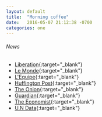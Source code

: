 ```yaml
---
layout: default
title:  "Morning coffee"
date:   2016-05-07 21:12:38 -0700
categories: one
---
```

###### News
*   [Liberation](http://www.liberation.com/){:target="_blank"}
*   [Le Monde](http://www.lemonde.fr/){:target="_blank"}
*   [L'Equipe](http://www.lequipe.fr/){:target="_blank"}
*   [Huffington Post](http://www.huffingtonpost.com/){:target="_blank"}
*   [The Onion](http://www.theonion.com/){:target="_blank"}
*   [Guardian](http://www.guardian.co.uk/){:target="_blank"}
*   [The Economist](http://www.economist.com/){:target="_blank"}
*   [U.N Data](http://data.un.org/){:target="_blank"}

